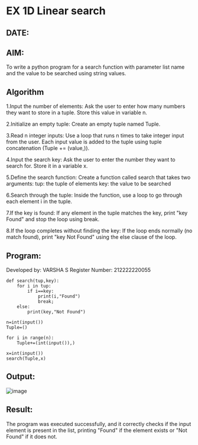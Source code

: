 # EX 1D Linear search
## DATE:
## AIM:
To write a python program for a search function with parameter list name and the value to be searched using string values.

## Algorithm
1.Input the number of elements: Ask the user to enter how many numbers they want to store in a tuple. Store this value in variable n.

2.Initialize an empty tuple: Create an empty tuple named Tuple.

3.Read n integer inputs: Use a loop that runs n times to take integer input from the user. Each input value is added to the tuple using tuple concatenation (Tuple += (value,)).

4.Input the search key: Ask the user to enter the number they want to search for. Store it in a variable x.

5.Define the search function: Create a function called search that takes two arguments:
 tup: the tuple of elements
 key: the value to be searched

6.Search through the tuple: Inside the function, use a loop to go through each element i in the tuple.

7.If the key is found: If any element in the tuple matches the key, print "key Found" and stop the loop using break.

8.If the loop completes without finding the key: If the loop ends normally (no match found), print "key Not Found" using the else clause of the loop.

## Program:
Developed by: VARSHA S
Register Number: 212222220055
```
def search(tup,key):
    for i in tup:
        if i==key:
            print(i,"Found")
            break;
    else:
        print(key,"Not Found")
        
n=int(input()) 
Tuple=()

for i in range(n):
    Tuple+=(int(input()),)
    
x=int(input())    
search(Tuple,x)
```

## Output:
![image](https://github.com/user-attachments/assets/4eea0123-8f54-484b-8614-b9c8c46942ba)

## Result:
The program was executed successfully, and it correctly checks if the input element is present in the list, printing "Found" if the element exists or "Not Found" if it does not.
